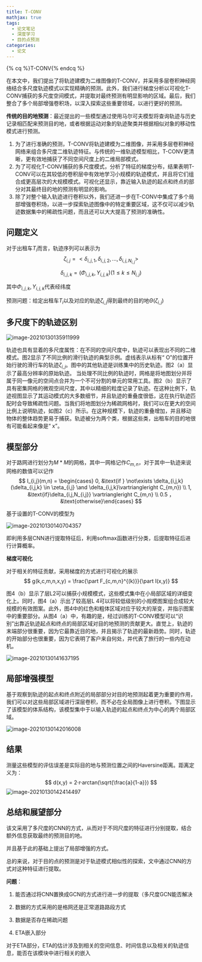 ```yaml
---
title: T-CONV
mathjax: true
tags:
  - 论文笔记
  - 深度学习
  - 目的点预测
categories:
  - 论文
---
```

{% cq %}T-CONV{% endcq %}
<!--more-->

在本文中，我们提出了将轨迹建模为二维图像的T-CONV，并采用多层卷积神经网络结合多尺度轨迹模式以实现精确的预测。此外，我们进行梯度分析以可视化T-CONV捕获的多尺度空间模式，并提取对最终预测有明显影响的区域。最后，我们整合了多个局部增强卷积场，以深入探索这些重要领域，以进行更好的预测。

**传统的目的地预测**：最近提出的一些模型通过使用马尔可夫模型将查询轨迹与历史记录相匹配来预测目的地，或者根据运动对象的轨迹聚类并根据相似对象的移动性模式进行预测。

1. 为了进行准确的预测，T-CONV将轨迹建模为二维图像，并采用多层卷积神经网络来组合多尺度二维轨迹特征。与传统的一维轨迹模型相比，T-CONV更清晰，更有效地捕获了不同空间尺度上的二维局部模式。
2. 为了可视化T-CONV捕获的多尺度模式，分析了特征的梯度分布，结果表明T-CONV可以在其较低的卷积层中有效地学习小规模的轨迹模式，并且将它们组合成更高层次的大规模模式。可视化还显示，靠近输入轨迹的起点和终点的部分对其最终目的地的预测有明显的影响。
3. 除了对整个输入轨迹进行卷积以外，我们还进一步在T-CONV中集成了多个局部增强卷积场，以进一步探索轨迹图像中的特定重要区域，这不仅可以减少轨迹数据集中的稀疏性问题，而且还可以大大提高了预测的准确性。

## 问题定义

对于出租车$T_i$而言，轨迹序列可以表示为
$$
\zeta_{i,j} = <\delta_{i,j,1},\delta_{i,j,2},...,\delta_{i,j,N_{i,j}}>
$$

$$
\delta_{i,j,k} = (\Phi_{i,j,k},\Upsilon_{i,j,k})(1\leq k \leq N_{i,j})
$$

其中$\Phi_{i,j,k},\Upsilon_{i,j,k}$代表经纬度

预测问题：给定出租车$T_i$以及对应的轨迹$\zeta_{i,j}$得到最终的目的地$\Theta(\zeta_{i,j})$

## 多尺度下的轨迹区别

![image-20210130135911999](https://i.loli.net/2021/03/17/sPLr5UKDAO6wlgX.png)

轨迹也具有显着的多尺度属性：在不同的空间尺度中，轨迹可以表现出不同的二维模式。图2显示了不同比例的滑行轨迹的典型示例。虚线表示从标有“ O”的位置开始行驶的滑行车的轨迹$\zeta_{i,j}$。图中的其他轨迹是训练集中的历史轨迹。图2（a）显示了最高分辨率的原始轨迹。
当处理不同比例的轨迹时，网格是将地图划分并将属于同一像元的空间点合并为一个不可分割的单元的常用工具。图2（b）显示了具有密集网格的微观空间尺度，其中以精细的粒度记录了轨迹。在这种比例下，轨迹视图显示了其运动模式的大多数细节，并且轨迹的重叠度很低，这在执行轨迹匹配时会导致稀疏性问题。当我们将地图划分为稀疏网格时，我们可以在更大的空间比例上说明轨迹，如图2（c）所示。在这种规模下，轨迹的重叠增加，并且移动物体的整体趋势更易于捕获。轨迹被分为两个类，根据这些类，出租车的目的地很有可能看起来像是“ x”。

## 模型部分

对于路网进行划分为$M*M$的网格，其中一网格记作$C_{m,n}$，对于其中一轨迹来说网格的数值可以记作
$$
I_{i,j}(m,n) = \begin{cases} 0, &\text{if } \not\exists \delta_{i,j,k}(\delta_{i,j,k} \in \zeta_{i,j}  \and \delta_{i,j,k}\vartriangleright C_{m,n}) \\ 1, &\text{if}\delta_{i,j,N_{i,j}} \vartriangleright C_{m,n} \\ 0.5 ，&\text{otherwise}\end{cases}
$$


基于设置的T-CONV的模型为

![image-20210130140704357](https://i.loli.net/2021/03/17/HDnRY4kd1eXzJlN.png)

即利用多层CNN进行提取特征后，利用softmax函数进行分类，后提取特征后进行计算概率。

**梯度可视化**

对于相关的特征贡献，采用梯度的方式进行可视化的展示
$$
g(k,c,m,n,x,y) = \frac{\part F_{c,m,n}^{(k)}}{\part I(x,y)}
$$


图4（b）显示了层L2可以捕获小规模模式，这些模式集中在小局部区域的详细变化上。同时，图4（a）示出了较高层L 4可以将较低级别的小规模图案组合成较大规模的有效图案。此外，图4中的红色和粗体区域对应于较大的渐变，并指示图案中的重要部分。从图4（a）中，有趣的是，经过训练的T-CONV模型可以“识别”出靠近轨迹起点和终点的局部区域对目的地预测的贡献更大。直觉上，轨迹的末端部分很重要，因为它最靠近目的地，并且揭示了轨迹的最新趋势。同时，轨迹的开始部分也很重要，因为它表明了客户来自何处，并代表了旅行的一些内在动机。

![image-20210130141637195](https://i.loli.net/2021/03/17/3MN7BptVf9RnyjG.png)

## 局部增强模型

基于观察到轨迹的起点和终点附近的局部部分对目的地预测起着更为重要的作用，我们可以对这些局部区域进行深层卷积，而不必在全局图像上进行卷积。下图显示了该模型的体系结构，该模型集中于以输入轨迹的起点和终点为中心的两个局部区域。

![image-20210130142016008](https://i.loli.net/2021/03/17/BXnfoLWVYcTba6z.png)

## 结果

测量这些模型的评估误差是实际目的地与预测位置之间的Haversine距离。距离定义为：
$$
d(x,y) = 2·r·arctan(\sqrt{\frac{a}{1-a}})
$$
![image-20210130142414497](https://i.loli.net/2021/03/17/TBn7gQvZrb5RCXH.png)



## 总结和展望部分

该文采用了多尺度的CNN的方式，从而对于不同尺度的特征进行分别提取，结合额外信息获取最终的预测目的地。

并且基于此的基础上提出了局部增强的方式。

总的来说，对于目的点的预测是对于轨迹模式相似性的探索，文中通过CNN的方式对这种特征进行提取。

**问题**：

1. 能否通过将CNN置换成GCN的方式进行进一步的提取（多尺度GCN能否解决

2. 数据的方式采用的是格网还是正常道路路段方式
3. 数据是否存在稀疏问题
4. ETA嵌入部分

对于ETA部分，ETA的估计涉及到相关的空间信息、时间信息以及相关的轨迹信息，能否在该模块中进行相关的嵌入


